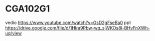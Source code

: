 # CGA102G1
vedio
https://www.youtube.com/watch?v=GsD2gFseBa0
ppt
https://drive.google.com/file/d/1Hlra9Pbw-wq_sjWKOs8l-BHvFnXWh-uq/view
